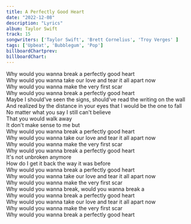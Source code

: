 ```yaml
---
title: A Perfectly Good Heart
date: "2022-12-08"
description: "Lyrics"
album: Taylor Swift
track: 15
songwriters: ['Taylor Swift', 'Brett Cornelius', 'Troy Verges' ]
tags: ['Upbeat', 'Bubblegum', 'Pop']
billboardChartprev: 
billboardChart:
---
```


Why would you wanna break a perfectly good heart <br />
Why would you wanna take our love and tear it all apart now <br />
Why would you wanna make the very first scar <br />
Why would you wanna break a perfectly good heart <br />
Maybe I should've seen the signs, should've read the writing on the wall <br />
And realized by the distance in your eyes that I would be the one to fall <br />
No matter what you say I still can't believe <br />
That you would walk away <br />
It don't make sense to me but <br />
Why would you wanna break a perfectly good heart <br />
Why would you wanna take our love and tear it all apart now <br />
Why would you wanna make the very first scar <br />
Why would you wanna break a perfectly good heart <br />
It's not unbroken anymore <br />
How do I get it back the way it was before <br />
Why would you wanna break a perfectly good heart <br />
Why would you wanna take our love and tear it all apart now <br />
Why would you wanna make the very first scar <br />
Why would you wanna break, would you wanna break a <br />
Why would you wanna break a perfectly good heart <br />
Why would you wanna take our love and tear it all apart now <br />
Why would you wanna make the very first scar <br />
Why would you wanna break a perfectly good heart <br />
